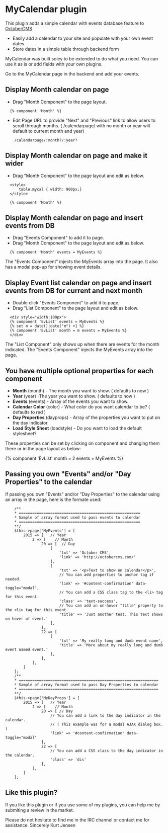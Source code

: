 # MyCalendar plugin

This plugin adds a simple calendar with events database feature to [OctoberCMS](http://octobercms.com).

* Easily add a calendar to your site and populate with your own event dates
* Store dates in a simple table through backend form

MyCalendar was built soley to be extended to do what you need.  You can use it as is or add fields with your own plugins.


Go to the MyCalendar page in the backend and add your events.

## Display Month calendar on page
- Drag "Month Component" to the page layout.

```
  {% component 'Month' %}
``` 
- Edit Page URL to provide "Next" and "Previous" link to allow users to scroll through months. ( /calendarpage/  with no month or year will default to current month and year)
```
    /calendarpage/:month?/:year?
```

## Display Month calendar on page and make it wider
- Drag "Month Component" to the page layout and edit as below.

```
  <style>
      table.mycal { width: 900px;}
  </style>

  {% component 'Month' %}
``` 


## Display Month calendar on page and insert events from DB
- Drag "Events Component" to add it to page. 
- Drag "Month Component" to the page layout and edit as below.

```
  {% component 'Month' events = MyEvents %}
```

The "Events Component" injects the MyEvents array into the page. It also has a modal pop-up for showing event details.


## Display Event list calendar on page and insert events from DB for current and next month
- Double click "Events Component" to add it to page. 
- Drag "List Component" to the page layout and edit as below.

```
  <div style="width:100px">
  {% component 'EvList' events = MyEvents %}
  {% set m = date()|date("m") +1 %}
  {% component 'EvList' month = m events = MyEvents %}
  </div>
```

The "List Component" only shows up when there are events for the month indicated.
The "Events Component" injects the MyEvents array into the page.

## You have multiple optional properties for each component
- __Month__ (month) - The month you want to show. ( defaults to now )
- __Year__ (year) -The year you want to show. ( defaults to now )
- __Events__ (events) - Array of the events you want to show. 
- __Calendar Color__ (color) - What color do you want calendar to be? ( defaults to red )
- __Day Properties__ (dayprops) - Array of the properties you want to put on the day indicator.
- __Load Style Sheet__ (loadstyle) - Do you want to load the default stylesheet?

These properties can be set by clicking on component and changing them there or in the page layout as below:
    
  {% component 'EvList' month = 2 events = MyEvents %}



## Passing you own "Events" and/or "Day Properties" to the calendar
If passing you own "Events" and/or "Day Properties" to the calendar using an array in the page, here is the formate used:

```
    /**
    * ======================================================
    * Sample of array format used to pass events to calendar
    * ======================================================
    **/
    $this->page['MyEvents'] = [
        2015 => [   // Year
            2 => [    // Month
                20 => [  // Day
                    [
                        'txt' => 'October CMS', 
                        'link' => 'http://octobercms.com/'
                    ], 
                    [
                        'txt' => '<p>Text to show on calendar</p>', 
                        // You can add properties to anchor tag if needed.
                        'link' => '#content-confirmation" data-toggle="modal',
                        // You can add a CSS class tag to the <li> tag for this event.
                        'class' => 'text-success',
                        // You can add an on-hover "title" property to the <li> tag for this event.
                        'title' => 'Just another test. This text shows on hover of event.' 
                    ],
                ],
                22 => [
                    [
                        'txt' => 'My really long and dumb event name',
                        'title' => 'More about my really long and dumb event named event.'
                    ],
                ],
            ],
        ]
    ];
    /**
    * ==============================================================
    * Sample of array format used to pass Day Properties to calendar
    * ==============================================================
    **/
    $this->page['MyDayProps'] = [
        2015 => [   // Year
            2 => [    // Month
                20 => [ // Day
                    // You can add a link to the day indicator in the calendar.
                    // ( This example was for a modal AJAX dialog box. )
                    'link' => '#content-confirmation" data-toggle="modal'
                ],
                22 => [
                    // You can add a CSS class to the day indicator in the calendar.
                    'class' => 'dis'
                ],
            ],
        ] 
    ];
```


## Like this plugin?
If you like this plugin or if you use some of my plugins, you can help me by submiting a review in the market.

Please do not hesitate to find me in the IRC channel or contact me for assistance.
Sincerely 
Kurt Jensen
